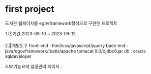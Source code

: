 first project
=============
도서관 웹페이지를 egovframework형식으로 구현한 프로젝트

1.🕐기간
2023-08-10 ~ 2023-09-12

2.🧨개발도구
front-end : html/css/javascript/jquery
back-end  : java/egovframework/ibatis/apache tomacat 9.0/ojdbc6.jar
db        : oracle sqldeveloper

3.⌨️기능요약
일정관리 페이지 : 




